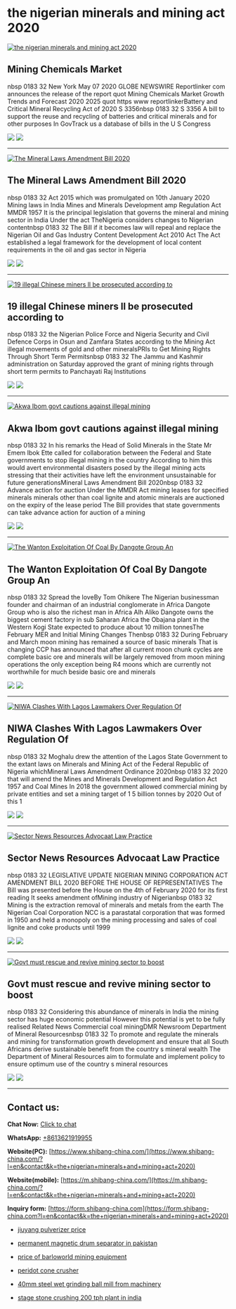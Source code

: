 # the nigerian minerals and mining act 2020

<a href="https://swt.shibang-china.com/?l=en&img&k=the+nigerian+minerals+and+mining+act+2020" target="_blank">![the nigerian minerals and mining act 2020](http://static.shibang-china.com/all-800x300/798.jpg)</a>

## Mining Chemicals Market
nbsp 0183 32 New York May 07 2020 GLOBE NEWSWIRE Reportlinker com announces the release of the report quot Mining Chemicals Market Growth Trends and Forecast 2020 2025 quot https www reportlinkerBattery and Critical Mineral Recycling Act of 2020 S 3356nbsp 0183 32 S 3356 A bill to support the reuse and recycling of batteries and critical minerals and for other purposes In GovTrack us a database of bills in the U S Congress


<a href="https://whatsapp.shibangsoft.com/WhatsApp.php" target="_blank" title="WhatsApp">![](http://static.shibang-china.com/icon/whatsapp.png)</a> <a href="https://swt.shibang-china.com/?l=en&icon&k=the+nigerian+minerals+and+mining+act+2020" target="_blank">![](http://static.shibang-china.com/icon/chat-en.png)</a>

---

<a href="https://swt.shibang-china.com/?l=en&img&k=the+nigerian+minerals+and+mining+act+2020" target="_blank">![The Mineral Laws Amendment Bill 2020](http://static.shibang-china.com/all-800x300/1061.jpg)</a>

## The Mineral Laws Amendment Bill 2020
nbsp 0183 32 Act 2015 which was promulgated on 10th January 2020 Mining laws in India Mines and Minerals Development amp Regulation Act MMDR 1957 It is the principal legislation that governs the mineral and mining sector in India Under the act TheNigeria considers changes to Nigerian contentnbsp 0183 32 The Bill if it becomes law will repeal and replace the Nigerian Oil and Gas Industry Content Development Act 2010 Act The Act established a legal framework for the development of local content requirements in the oil and gas sector in Nigeria


<a href="https://whatsapp.shibangsoft.com/WhatsApp.php" target="_blank" title="WhatsApp">![](http://static.shibang-china.com/icon/whatsapp.png)</a> <a href="https://swt.shibang-china.com/?l=en&icon&k=the+nigerian+minerals+and+mining+act+2020" target="_blank">![](http://static.shibang-china.com/icon/chat-en.png)</a>

---

<a href="https://swt.shibang-china.com/?l=en&img&k=the+nigerian+minerals+and+mining+act+2020" target="_blank">![19 illegal Chinese miners ll be prosecuted according to](http://static.shibang-china.com/all-800x300/1099.jpg)</a>

## 19 illegal Chinese miners ll be prosecuted according to
nbsp 0183 32 the Nigerian Police Force and Nigeria Security and Civil Defence Corps in Osun and Zamfara States according to the Mining Act illegal movements of gold and other mineralsPRIs to Get Mining Rights Through Short Term Permitsnbsp 0183 32 The Jammu and Kashmir administration on Saturday approved the grant of mining rights through short term permits to Panchayati Raj Institutions


<a href="https://whatsapp.shibangsoft.com/WhatsApp.php" target="_blank" title="WhatsApp">![](http://static.shibang-china.com/icon/whatsapp.png)</a> <a href="https://swt.shibang-china.com/?l=en&icon&k=the+nigerian+minerals+and+mining+act+2020" target="_blank">![](http://static.shibang-china.com/icon/chat-en.png)</a>

---

<a href="https://swt.shibang-china.com/?l=en&img&k=the+nigerian+minerals+and+mining+act+2020" target="_blank">![Akwa Ibom govt cautions against illegal mining](http://static.shibang-china.com/all-800x300/235.jpg)</a>

## Akwa Ibom govt cautions against illegal mining
nbsp 0183 32 In his remarks the Head of Solid Minerals in the State Mr Emem Ibok Ette called for collaboration between the Federal and State governments to stop illegal mining in the country According to him this would avert environmental disasters posed by the illegal mining acts stressing that their activities have left the environment unsustainable for future generationsMineral Laws Amendment Bill 2020nbsp 0183 32 Advance action for auction Under the MMDR Act mining leases for specified minerals minerals other than coal lignite and atomic minerals are auctioned on the expiry of the lease period The Bill provides that state governments can take advance action for auction of a mining


<a href="https://whatsapp.shibangsoft.com/WhatsApp.php" target="_blank" title="WhatsApp">![](http://static.shibang-china.com/icon/whatsapp.png)</a> <a href="https://swt.shibang-china.com/?l=en&icon&k=the+nigerian+minerals+and+mining+act+2020" target="_blank">![](http://static.shibang-china.com/icon/chat-en.png)</a>

---

<a href="https://swt.shibang-china.com/?l=en&img&k=the+nigerian+minerals+and+mining+act+2020" target="_blank">![The Wanton Exploitation Of Coal By Dangote Group An](http://static.shibang-china.com/all-800x300/331.jpg)</a>

## The Wanton Exploitation Of Coal By Dangote Group An
nbsp 0183 32 Spread the loveBy Tom Ohikere The Nigerian businessman founder and chairman of an industrial conglomerate in Africa Dangote Group who is also the richest man in Africa Alh Aliko Dangote owns the biggest cement factory in sub Saharan Africa the Obajana plant in the Western Kogi State expected to produce about 10 million tonnesThe February MER and Initial Mining Changes Thenbsp 0183 32 During February and March moon mining has remained a source of basic minerals That is changing CCP has announced that after all current moon chunk cycles are complete basic ore and minerals will be largely removed from moon mining operations the only exception being R4 moons which are currently not worthwhile for much beside basic ore and minerals


<a href="https://whatsapp.shibangsoft.com/WhatsApp.php" target="_blank" title="WhatsApp">![](http://static.shibang-china.com/icon/whatsapp.png)</a> <a href="https://swt.shibang-china.com/?l=en&icon&k=the+nigerian+minerals+and+mining+act+2020" target="_blank">![](http://static.shibang-china.com/icon/chat-en.png)</a>

---

<a href="https://swt.shibang-china.com/?l=en&img&k=the+nigerian+minerals+and+mining+act+2020" target="_blank">![NIWA Clashes With Lagos Lawmakers Over Regulation Of](http://static.shibang-china.com/all-800x300/179.jpg)</a>

## NIWA Clashes With Lagos Lawmakers Over Regulation Of
nbsp 0183 32 Moghalu drew the attention of the Lagos State Government to the extant laws on Minerals and Mining Act of the Federal Republic of Nigeria whichMineral Laws Amendment Ordinance 2020nbsp 0183 32 2020 that will amend the Mines and Minerals Development and Regulation Act 1957 and Coal Mines In 2018 the government allowed commercial mining by private entities and set a mining target of 1 5 billion tonnes by 2020 Out of this 1


<a href="https://whatsapp.shibangsoft.com/WhatsApp.php" target="_blank" title="WhatsApp">![](http://static.shibang-china.com/icon/whatsapp.png)</a> <a href="https://swt.shibang-china.com/?l=en&icon&k=the+nigerian+minerals+and+mining+act+2020" target="_blank">![](http://static.shibang-china.com/icon/chat-en.png)</a>

---

<a href="https://swt.shibang-china.com/?l=en&img&k=the+nigerian+minerals+and+mining+act+2020" target="_blank">![Sector News Resources Advocaat Law Practice](http://static.shibang-china.com/all-800x300/601.jpg)</a>

## Sector News Resources Advocaat Law Practice
nbsp 0183 32 LEGISLATIVE UPDATE NIGERIAN MINING CORPORATION ACT AMENDMENT BILL 2020 BEFORE THE HOUSE OF REPRESENTATIVES The Bill was presented before the House on the 4th of February 2020 for its first reading It seeks amendment ofMining industry of Nigerianbsp 0183 32 Mining is the extraction removal of minerals and metals from the earth The Nigerian Coal Corporation NCC is a parastatal corporation that was formed in 1950 and held a monopoly on the mining processing and sales of coal lignite and coke products until 1999


<a href="https://whatsapp.shibangsoft.com/WhatsApp.php" target="_blank" title="WhatsApp">![](http://static.shibang-china.com/icon/whatsapp.png)</a> <a href="https://swt.shibang-china.com/?l=en&icon&k=the+nigerian+minerals+and+mining+act+2020" target="_blank">![](http://static.shibang-china.com/icon/chat-en.png)</a>

---

<a href="https://swt.shibang-china.com/?l=en&img&k=the+nigerian+minerals+and+mining+act+2020" target="_blank">![Govt must rescue and revive mining sector to boost](http://static.shibang-china.com/all-800x300/523.jpg)</a>

## Govt must rescue and revive mining sector to boost
nbsp 0183 32 Considering this abundance of minerals in India the mining sector has huge economic potential However this potential is yet to be fully realised Related News Commercial coal miningDMR Newsroom Department of Mineral Resourcesnbsp 0183 32 To promote and regulate the minerals and mining for transformation growth development and ensure that all South Africans derive sustainable benefit from the country s mineral wealth The Department of Mineral Resources aim to formulate and implement policy to ensure optimum use of the country s mineral resources


<a href="https://whatsapp.shibangsoft.com/WhatsApp.php" target="_blank" title="WhatsApp">![](http://static.shibang-china.com/icon/whatsapp.png)</a> <a href="https://swt.shibang-china.com/?l=en&icon&k=the+nigerian+minerals+and+mining+act+2020" target="_blank">![](http://static.shibang-china.com/icon/chat-en.png)</a>

---
## Contact us:

**Chat Now:** [Click to chat](https://swt.shibang-china.com?l=en&contact&k=the+nigerian+minerals+and+mining+act+2020)

**WhatsApp:**  [+8613621919955](https://whatsapp.shibangsoft.com/WhatsApp.php)

**Website(PC):** [https://www.shibang-china.com/](https://www.shibang-china.com/?l=en&contact&k=the+nigerian+minerals+and+mining+act+2020)

**Website(mobile):** [https://m.shibang-china.com/](https://m.shibang-china.com/?l=en&contact&k=the+nigerian+minerals+and+mining+act+2020)

**Inquiry form:** [https://form.shibang-china.com](https://form.shibang-china.com?l=en&contact&k=the+nigerian+minerals+and+mining+act+2020)

* [jiuyang pulverizer price](../164/jiuyang%20pulverizer%20price.md)

* [permanent magnetic drum separator in pakistan](../169/permanent%20magnetic%20drum%20separator%20in%20pakistan.md)

* [price of barloworld mining equipment](../162/price%20of%20barloworld%20mining%20equipment.md)

* [peridot cone crusher](../164/peridot%20cone%20crusher.md)

* [40mm steel wet grinding ball mill from machinery](../161/40mm%20steel%20wet%20grinding%20ball%20mill%20from%20machinery.md)

* [stage stone crushing 200 tph plant in india](../165/stage%20stone%20crushing%20200%20tph%20plant%20in%20india.md)